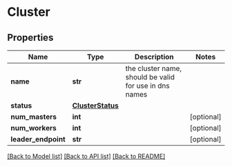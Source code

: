 # Cluster

## Properties
Name | Type | Description | Notes
------------ | ------------- | ------------- | -------------
**name** | **str** | the cluster name, should be valid for use in dns names | 
**status** | [**ClusterStatus**](ClusterStatus.md) |  | 
**num_masters** | **int** |  | [optional] 
**num_workers** | **int** |  | [optional] 
**leader_endpoint** | **str** |  | [optional] 

[[Back to Model list]](../README.md#documentation-for-models) [[Back to API list]](../README.md#documentation-for-api-endpoints) [[Back to README]](../README.md)


